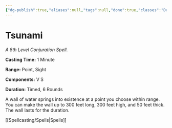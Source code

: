 ```yaml
---
{"dg-publish":true,"aliases":null,"tags":null,"done":true,"classes":"Druid,","spellLevel":8,"school":"Conjuration","source":"PHB","permalink":"/spells/tsunami/","dgHomeLink":false,"dgPassFrontmatter":true}
---
```


# Tsunami
*A 8th Level Conjuration Spell.*

**Casting Time:** 1 Minute

**Range:** Point, Sight

**Components:** V S 

**Duration:** Timed, 6 Rounds

A wall of water springs into existence at a point you choose within range. You can make the wall up to 300 feet long, 300 feet high, and 50 feet thick. The wall lasts for the duration.

[[Spellcasting/Spells|Spells]]